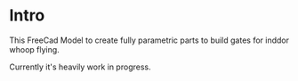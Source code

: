 # Intro
This FreeCad Model to create fully parametric parts to build gates for inddor whoop flying.

Currently it's heavily work in progress. 

